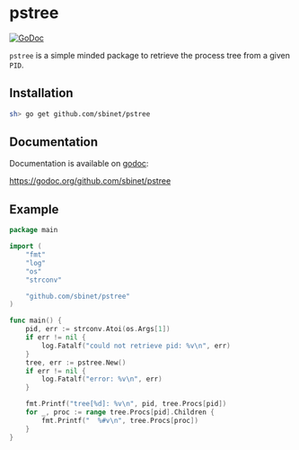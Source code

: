 pstree
======

[![GoDoc](https://godoc.org/github.com/sbinet/pstree?status.svg)](https://godoc.org/github.com/sbinet/pstree)

`pstree` is a simple minded package to retrieve the process tree from a given
`PID`.

## Installation

```sh
sh> go get github.com/sbinet/pstree
```

## Documentation

Documentation is available on
[godoc](https://godoc.org):

 https://godoc.org/github.com/sbinet/pstree


## Example

```go
package main

import (
	"fmt"
	"log"
	"os"
	"strconv"

	"github.com/sbinet/pstree"
)

func main() {
	pid, err := strconv.Atoi(os.Args[1])
	if err != nil {
		log.Fatalf("could not retrieve pid: %v\n", err)
	}
	tree, err := pstree.New()
	if err != nil {
		log.Fatalf("error: %v\n", err)
	}

	fmt.Printf("tree[%d]: %v\n", pid, tree.Procs[pid])
	for _, proc := range tree.Procs[pid].Children {
		fmt.Printf("  %#v\n", tree.Procs[proc])
	}
}
```
